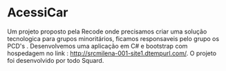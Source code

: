 # AcessiCar
Um projeto proposto pela Recode onde precisamos criar uma solução tecnologica para grupos  minoritários, ficamos responsaveis pelo grupo os PCD's . Desenvolvemos uma aplicação em C# e bootstrap com hospedagem  no link : http://srcmilena-001-site1.dtempurl.com/. O projeto foi desenvolvido por todo Squard. 

